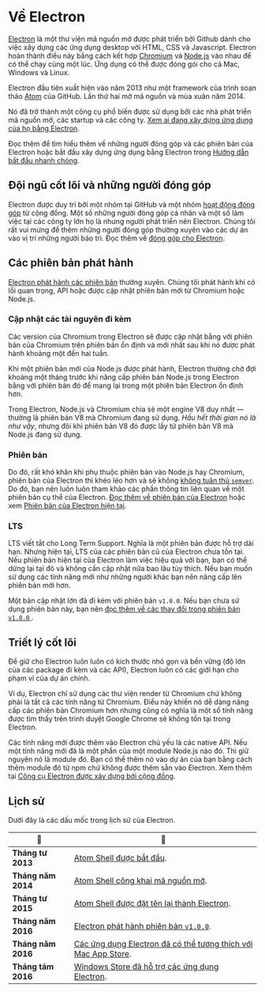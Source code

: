 # Về Electron

[Electron](https://electron.atom.io) là một thư viện mã nguồn mở được phát triển bởi Github dành cho việc xây dựng các ứng dụng desktop với HTML, CSS và Javascript. Electron hoàn thành điều này bằng cách kết hợp [Chromium](https://www.chromium.org/Home) và [Node.js](https://nodejs.org) vào nhau để có thể chạy cùng một lúc. Ứng dụng có thể được đóng gói cho cả Mac, Windows và Linux.

Electron đầu tiên xuất hiện vào năm 2013 như một framework của trình soạn thảo [Atom](https://atom.io) của GitHub. Lần thứ hai mở mã nguồn và mùa xuân năm 2014.

Nó đã trở thành một công cụ phổ biến được sử dụng bởi các nhà phát triển mã nguồn mở, các startup và các công ty. [Xem ai đang xây dựng ứng dụng của họ bằng Electron](https://electron.atom.io/apps/).

Đọc thêm để tìm hiểu thêm về những người đóng góp và các phiên bản của Electron hoặc bắt đầu xây dựng ứng dụng bằng Electron trong [Hướng dẫn bắt đầu nhanh chóng](quick-start.md).

## Đội ngũ cốt lõi và những người đóng góp

Electron được duy trì bởi một nhóm tại GitHub và một nhóm [hoạt động đóng góp](https://github.com/electron/electron/graphs/contributors) từ cộng đồng. Một số những người đóng góp cá nhân và một số làm việc tại các công ty lớn họ là nhưng người phát triển nên Electron. Chúng tôi rất vui mừng để thêm những người đóng góp thường xuyên vào các dự án vào vị trí những người bảo trì. Đọc thêm về [đóng góp cho Electron](https://github.com/electron/electron/blob/master/CONTRIBUTING.md).

## Các phiên bản phát hành

[Electron phát hành các phiên bản](https://github.com/electron/electron/releases) thường xuyên. Chúng tôi phát hành khi có lỗi quan trọng, API hoặc được cập nhật phiên bản mới từ Chromium hoặc Node.js.

### Cập nhật các tài nguyên đi kèm

Các version của Chromium trong Electron sẽ được cập nhật bằng với phiên bản của Chromium trên phiên bản ổn định và mới nhất sau khi nó được phát hành khoảng một đến hai tuần.

Khi một phiên bản mới của Node.js được phát hành, Electron thường chờ đợi khoảng một tháng trước khi nâng cấp phiên bản Node.js trong Electron bằng với phiên bản đó để mang lại trong một phiên bản Electron ổn định hơn.

Trong Electron, Node.js và Chromium chia sẻ một engine V8 duy nhất — thường là phiên bản V8 mà Chromium đang sử dụng. *Hầu hết thời gian nó là như vậy*, nhưng đôi khi phiên bản V8 đó được lấy từ phiên bản V8 mà Node.js đang sử dụng.

### Phiên bản

Do đó, rất khó khăn khi phụ thuộc phiên bản vào Node.js hay Chromium, phiên bản của Electron thì khéo léo hơn và sẽ không [không tuân thủ `semver`](http://semver.org). Do đó, bạn nên luôn luôn tham khảo các phần thông tin liên quan về một phiên bản cụ thể của Electron. [Đọc thêm về phiên bản của Electron](https://electron.atom.io/docs/tutorial/electron-versioning/) hoặc xem [Phiên bản của Electron hiện tại](https://electron.atom.io/#electron-versions).

### LTS

LTS viết tắt cho Long Term Support. Nghĩa là một phiên bản được hỗ trợ dài hạn. Nhưng hiện tại, LTS của các phiên bản cũ của Electron chưa tồn tại. Nếu phiên bản hiện tại của Electron làm việc hiệu quả với bạn, bạn có thể dừng lại tại đó và không cần cập nhật nữa bao lâu tùy thích. Nếu bạn muốn sử dụng các tính năng mới như những người khác bạn nên nâng cấp lên phiên bản mới hơn.

Một bản cập nhật lớn đã đi kèm với phiên bản `v1.0.0`. Nếu bạn chưa sử dụng phiên bản này, bạn nên [đọc thêm về các thay đổi trong phiên bản `v1.0.0` ](https://electron.atom.io/blog/2016/05/11/electron-1-0).

## Triết lý cốt lõi

Để giữ cho Electron luôn luôn có kích thước nhỏ gọn và bền vững (độ lớn của các package đi kèm và các API), Electron luôn có các giới hạn cho phạm vi của dự án chính.

Ví dụ, Electron chỉ sử dụng các thư viện render từ Chromium chứ không phải là tất cả các tính năng từ Chromium. Điều này khiến nó dễ dàng nâng cấp các phiên bản Chromium hơn nhưng cũng có nghĩa là một số tính năng được tìm thấy trên trình duyệt Google Chrome sẽ không tồn tại trong Electron.

Các tính năng mới được thêm vào Electron chủ yếu là các native API. Nếu một tính năng mới đã là một phần của một module Node.js nào đó. Thì giữ nguyên nó là module đó. Bạn có thể thêm nó vào dự án của bạn bằng cách thêm module đó từ npm chứ không được thêm sẳn vào Electron. Xem thêm tại [Công cụ Electron được xây dựng bởi cộng đồng](https://electron.atom.io/community).

## Lịch sử

Dưới đây là các dấu mốc trong lịch sử của Electron.

| :calendar:         | :tada:                                                                                                                                  |
| ------------------ | --------------------------------------------------------------------------------------------------------------------------------------- |
| **Tháng tư 2013**  | [Atom Shell được bắt đầu](https://github.com/electron/electron/commit/6ef8875b1e93787fa9759f602e7880f28e8e6b45).                        |
| **Tháng năm 2014** | [Atom Shell công khai mã nguồn mở](http://blog.atom.io/2014/05/06/atom-is-now-open-source.html).                                        |
| **Tháng tư 2015**  | [Atom Shell được đặt tên lại thành Electron](https://github.com/electron/electron/pull/1389).                                           |
| **Tháng năm 2016** | [Electron phát hành phiên bản `v1.0.0`](https://electron.atom.io/blog/2016/05/11/electron-1-0).                                         |
| **Tháng năm 2016** | [Các ứng dụng Electron đã có thể tương thích với Mac App Store](https://electron.atom.io/docs/tutorial/mac-app-store-submission-guide). |
| **Tháng tám 2016** | [Windows Store đã hỗ trợ các ứng dụng Electron](https://electron.atom.io/docs/tutorial/windows-store-guide).                            |